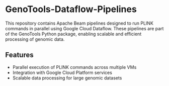 # GenoTools-Dataflow-Pipelines

This repository contains Apache Beam pipelines designed to run PLINK commands in parallel using Google Cloud Dataflow. These pipelines are part of the GenoTools Python package, enabling scalable and efficient processing of genomic data.

## Features

- Parallel execution of PLINK commands across multiple VMs
- Integration with Google Cloud Platform services
- Scalable data processing for large genomic datasets